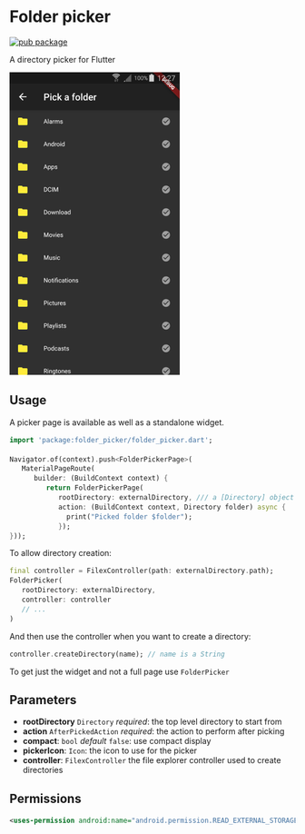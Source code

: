# Folder picker

[![pub package](https://img.shields.io/pub/v/folder_picker.svg)](https://pub.dartlang.org/packages/folder_picker)

A directory picker for Flutter

![Screenshot](screenshot.png)

## Usage

A picker page is available as well as a standalone widget.

   ```dart
   import 'package:folder_picker/folder_picker.dart';

   Navigator.of(context).push<FolderPickerPage>(
      MaterialPageRoute(
         builder: (BuildContext context) {
            return FolderPickerPage(
               rootDirectory: externalDirectory, /// a [Directory] object
               action: (BuildContext context, Directory folder) async {
                 print("Picked folder $folder");
               });
   }));
   ```

To allow directory creation:

   ```dart
   final controller = FilexController(path: externalDirectory.path);
   FolderPicker(
      rootDirectory: externalDirectory,
      controller: controller
      // ...
   )
   ```

And then use the controller when you want to create a directory:

   ```dart
   controller.createDirectory(name); // name is a String
   ```

To get just the widget and not a full page use `FolderPicker`

## Parameters

- **rootDirectory** `Directory` *required*: the top level directory to start from
- **action** `AfterPickedAction` *required*: the action to perform after picking
- **compact**: `bool` *default* `false`: use compact display
- **pickerIcon**: `Icon`: the icon to use for the picker
- **controller**: `FilexController` the file explorer controller used to create directories

## Permissions

   ```xml
   <uses-permission android:name="android.permission.READ_EXTERNAL_STORAGE" />
   ```
